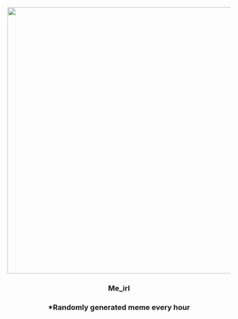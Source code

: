 <p align="center">
        <img src="https://i.imgur.com/ObJtbEs.jpg" width="600" height="600">
        </p>
        <h3 align="center">Me_irl</h3>
        <h3 align="center">*Randomly generated meme every hour</h3>
    